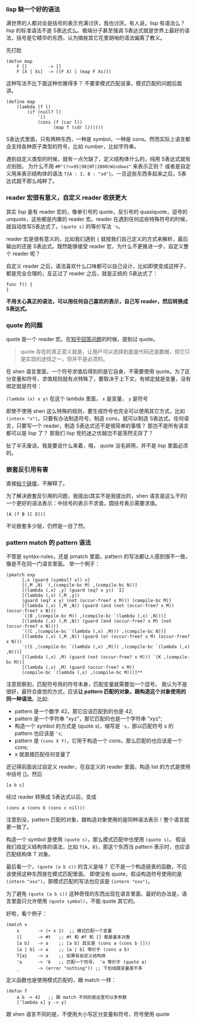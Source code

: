 ### lisp 缺一个好的语法

满世界的人都对全是括号的表示充满讨厌，我也讨厌。有人说，lisp 有语法么？ lisp 的标准语法不是 S表达式么。极端分子甚至强调 S表达式就是世界上最好的语法，括号是它精华的东西，认为搞些其它花里胡哨的语法偏离了教义。

先打脸

    (defun map
        F []		-> []
        F [X | Xs]	-> [(F X) | (map F Xs)])
        
这种写法不比下面这种优雅得多？ 不要拿模式匹配说事，模式匹配的问题后面讲。

    (define map
        (lambda (f l)
            (if (null? l)
                '()
                (cons (f (car l))
                      (map f (cdr l))))))

S表达式里面，只有两种东西，一种是 symbol，一种是 cons。然而实际上语言都会支持各种原子类型的符号，比如 number，比如字符串。

遇到自定义类型的时候，就有一点欠缺了，定义结构体什么的，纯用 S表达式就有点别扭。
为什么不用 `#R"(?<=95|98|NT|2000)Windows"` 来表示正则？ 或者是自定义用来表示结构体的语法 `T{A : 3, B : "sd"}`。一旦这些东西多起来之后，S表达式就不那么纯粹了。

### reader 宏很有意义，自定义 reader 收获更大

其实 lisp 是有 reader 宏的，像单引号的 quote，反引号的 quasiquote，逗号的 unquote，这些都是内置的 reader 宏。reader 在遇到任何这些特殊符号的时候，就自动改写S表达式了。`(quote s)` 的等价写法 `'s`。

reader 宏是很有意义的，比如我们遇到 `{` 就按我们自己定义的方式来解析，最后输出的还是 S表达式。既然能够接受 reader 宏，为什么不更推进一步，自定义整个 reader 呢？

自定义 reader 之后，语法喜欢什么口味都可以自己设计，比如即使变成这样子，都是完全合理的，反正过了 reader 之后，就是正统的 S表达式了：

    func f() {
    }
    
**不用关心真正的语法，可以用任何自己喜欢的表示，自己写 reader，然后转换成 S表达式。**

### quote 的问题

quote 是一个 reader 宏。在[知乎回答问题](https://www.zhihu.com/question/60702229/answer/213029957)的时候，提到过 quote。

> quote 存在的真正意义就是，让用户可以选择到底是代码还是数据，但它只是实现的途径之一，但并不是必须的。

在 shen 语言里面，一个符号求值后得到的是它自身，不需要使用 quote。为了区分变量和符号，求值规则就有点特殊了，要取决于上下文，有绑定就是变量，没有绑定就是符号：

`(lambda (x) x y)` 在这个 lambda 里面， `x` 是变量， `y` 是符号

即使不使用 shen 这么特殊的规则，要生成符号也完全可以使用其它方式，比如 `(intern "x")`。只要有办法制造符号，制造 cons，就可以制造 S表达式。任何语言，只要写一个 reader，制造 S表达式还不是很简单的事情？
那岂不是所有语言都可以是 lisp 了？ 那我们 lisp 党的迷之优越岂不是荡然无存了？

扯了半天废话，我是要说什么来着，哦， quote 没毛卵用，并不是 lisp 里面必须的。

### 嵌套反引用有害

直接[帖个链接](http://xlambda.com/blog/2013/03/10/nested-backquotes-considered-harmful/)，不解释了。

为了解决嵌套反引用的问题，我提出(其实不是我提出的，shen 语言是这么干的)一个更好的语法表示：中括号的表示不求值，圆括号表示需要求值。

    [A (f B [C D])]

不论嵌套多少层，仍然是一目了然。

### pattern match 的 pattern 语法

不管是 syntax-rules，还是 pmatch 里面，pattern 的写法都让人感到很不一致，像是不在同一门语言里面。
举一个例子：

    (pmatch exp
          [,x (guard (symbol? x)) x]
          [(,M ,N) `(,(compile-bc M) ,(compile-bc N))]
          [(lambda (,x) ,y) (guard (eq? x y)) `I]
          [(lambda (,x) (,M ,y))
          (guard (eq? x y) (not (occur-free? x M))) (compile-bc M)]
          [(lambda (,x) (,M ,N)) (guard (and (not (occur-free? x M)) (occur-free? x N)))
          `((B ,(compile-bc M)) ,(compile-bc `(lambda (,x) ,N)))]
          [(lambda (,x) (,M ,N)) (guard (and (occur-free? x M) (not (occur-free? x N))))
          `((C ,(compile-bc `(lambda (,x) ,M))) ,(compile-bc N))]
          [(lambda (,x) (,M ,N)) (guard (or (occur-free? x M) (occur-free? x N)))
          `((S ,(compile-bc `(lambda (,x) ,M))) ,(compile-bc `(lambda (,x) ,N)))]
          [(lambda (,x) ,M) (guard (not (occur-free? x M))) `(K ,(compile-bc M))]
          [(lambda (,x) ,M) (guard (occur-free? x M))
          (compile-bc `(lambda (,x) ,(compile-bc M)))]**

注意观察到，匹配符号用的符号本身，匹配变量就需要加一个逗号。
我认为不是很好，最符合直觉的方式，应该**让 pattern 匹配的对象，跟构造这个对象使用的同一种语法**。比如:

- pattern 是一个数字 42，那它应该匹配到的也是 42; 
- pattern 是一个字符串 "xyz"，那它匹配的也是一个字符串 "xyz"; 
- 构造一个 symbol 的方式是 (quote s)，缩写是 `'s`，那以匹配符号 s 的 pattern 也应该是 `'s`;
- pattern 是 `(cons X Y)`，它用于构造一个 cons，那么匹配的也应该是一个 cons;
- x 就直接匹配任何变量了

还记得前面说过自定义 reader，在自定义的 reader 里面，构造 list 的方式是使用中括号 []。然后

    [a b c]
    
经过 reader 转换成 S表达式以后，变成

    (cons a (cons b (cons c nil)))
    
注意到没，pattern 匹配的对象，跟构造对象使用的是同种语法表示！整个语言就更一致了。

构造一个 symbol 是使用 `(quote s)`，那么模式匹配中也使用 `(quote s)`。
假设我们自定义结构体的语法，比如 `T{A, B}`，那这个东西当 pattern 表示时，也应该匹配结构体 T 对象。

最后看一个，`(quote (a b c))` 的含义是啥？ 它不是一个构造链表的函数，不应该使用这种东西放在模式匹配里面。
即使没有 quote，假设构造符号使用的是 `(intern "xxx")`，那模式匹配的写法也应该是 `(intern "xxx")`。

为了避免 `(quote (a b c))` 这种奇怪的东西出现在语言里面，最好的办法是，语言里面只允许使用 `(quote symbol)`，不能 quote 其它的。

好啦，看个例子：

    (match v
        x		-> (+ x 2)	;; 模式匹配一个变量
        []		-> #t	;; #t 和 #f 和 [] 都是基本对象
        [a b]	-> a	;; [a b] 其实是 (cons a (cons b []))
        [a | b]	-> a	;; [a | b] 等价于 (cons a b)
        T{a}	-> a	;; 如果有自定义结构体
        'a		-> 'b	;; 匹配一个符号， 'a 等价于 (quote a)
        _		-> (error "nothing")) ;; 下划线跟变量差不多

定义函数也是使用模式匹配的，跟 match 一样：

    (defun f
    	a b -> 42	;; 跟 match 不同的是这里可以多参数
        ['lambda x] y -> y)
        
跟 shen 语言不同的是，不使用大小写区分变量和符号，符号使用 quote
